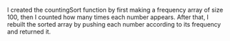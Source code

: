 I created the countingSort function by first making a frequency array of size 100, then I counted how many times each number appears. After that, I rebuilt the sorted array by pushing each number according to its frequency and returned it.